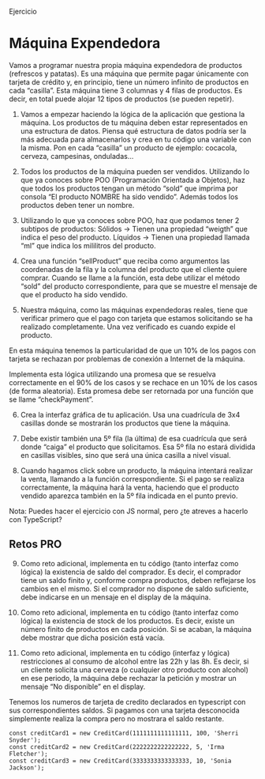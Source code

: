 Ejercicio
# Máquina Expendedora

Vamos a programar nuestra propia máquina expendedora de productos (refrescos y patatas). Es una máquina que permite pagar únicamente con tarjeta de crédito y, en principio, tiene un número infinito de productos en cada “casilla”. Esta máquina tiene 3 columnas y 4 filas de productos. Es decir, en total puede alojar 12 tipos de productos (se pueden repetir).

1. Vamos a empezar haciendo la lógica de la aplicación que gestiona la máquina. Los productos de tu máquina deben estar representados en una estructura de datos. Piensa qué estructura de datos podría ser la más adecuada para almacenarlos y crea en tu código una variable con la misma. Pon en cada “casilla” un producto de ejemplo: cocacola, cerveza, campesinas, onduladas…


2. Todos los productos de la máquina pueden ser vendidos. Utilizando lo que ya conoces sobre POO (Programación Orientada a Objetos), haz que todos los productos tengan un método “sold” que imprima por consola “El producto NOMBRE ha sido vendido”. Además todos los productos deben tener un nombre.


3. Utilizando lo que ya conoces sobre POO, haz que podamos tener 2 subtipos de productos:
Sólidos → Tienen una propiedad “weigth” que indica el peso del producto.
Líquidos → Tienen una propiedad llamada “ml” que indica los mililitros del producto.


4. Crea una función “sellProduct” que reciba como argumentos las coordenadas de la fila y la columna del producto que el cliente quiere comprar. Cuando se llame a la función, esta debe utilizar el método “sold” del producto correspondiente, para que se muestre el mensaje de que el producto ha sido vendido.


5. Nuestra máquina, como las máquinas expendedoras reales, tiene que verificar primero que el pago con tarjeta que estamos solicitando se ha realizado completamente. Una vez verificado es cuando expide el producto.

En esta máquina tenemos la particularidad de que un 10% de los pagos con tarjeta se rechazan por problemas de conexión a Internet de la máquina.

Implementa esta lógica utilizando una promesa que se resuelva correctamente en el 90% de los casos y se rechace en un 10% de los casos (de forma aleatoria). Esta promesa debe ser retornada por una función que se llame “checkPayment”.


6. Crea la interfaz gráfica de tu aplicación. Usa una cuadrícula de 3x4 casillas donde se mostrarán los productos que tiene la máquina.


7. Debe existir también una 5º fila (la última) de esa cuadrícula que será donde “caiga” el producto que solicitamos. Esa 5º fila no estará dividida en casillas visibles, sino que será una única casilla a nivel visual.


8. Cuando hagamos click sobre un producto, la máquina intentará realizar la venta, llamando a la función correspondiente. Si el pago se realiza correctamente, la máquina hará la venta, haciendo que el producto vendido aparezca también en la 5º fila indicada en el punto previo.


Nota: Puedes hacer el ejercicio con JS normal, pero ¿te atreves a hacerlo con TypeScript?

## Retos PRO

9. Como reto adicional, implementa en tu código (tanto interfaz como lógica) la existencia de saldo del comprador. Es decir, el comprador tiene un saldo finito y, conforme compra productos, deben reflejarse los cambios en el mismo. Si el comprador no dispone de saldo suficiente, debe indicarse en un mensaje en el display de la máquina.


10. Como reto adicional, implementa en tu código (tanto interfaz como lógica) la existencia de stock de los productos. Es decir, existe un número finito de productos en cada posición. Si se acaban, la máquina debe mostrar que dicha posición está vacía.


11. Como reto adicional, implementa en tu código (interfaz y lógica) restricciones al consumo de alcohol entre las 22h y las 8h. Es decir, si un cliente solicita una cerveza (o cualquier otro producto con alcohol) en ese periodo, la máquina debe rechazar la petición y mostrar un mensaje “No disponible” en el display.


Tenemos los numeros de tarjeta de credito declarados en typescript con sus correspondientes saldos.
Si pagamos con una tarjeta desconocida simplemente realiza la compra pero no mostrara el saldo restante.

```
const creditCard1 = new CreditCard(1111111111111111, 100, 'Sherri Snyder');
const creditCard2 = new CreditCard(2222222222222222, 5, 'Irma Fletcher');
const creditCard3 = new CreditCard(3333333333333333, 10, 'Sonia Jackson');
```